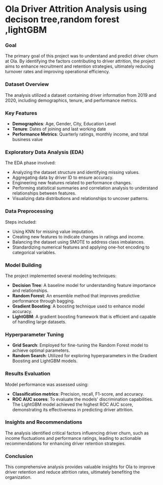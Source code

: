 # Ola Driver Attrition Analysis using decison tree,random forest ,lightGBM

### Goal
The primary goal of this project was to understand and predict driver churn at Ola. By identifying the factors contributing to driver attrition, the project aims to enhance recruitment and retention strategies, ultimately reducing turnover rates and improving operational efficiency.

### Dataset Overview
The analysis utilized a dataset containing driver information from 2019 and 2020, including demographics, tenure, and performance metrics.

### Key Features
- **Demographics**: Age, Gender, City, Education Level
- **Tenure**: Dates of joining and last working date
- **Performance Metrics**: Quarterly ratings, monthly income, and total business value

### Exploratory Data Analysis (EDA)
The EDA phase involved:
- Analyzing the dataset structure and identifying missing values.
- Aggregating data by driver ID to ensure accuracy.
- Engineering new features related to performance changes.
- Performing statistical summaries and correlation analysis to understand relationships between features.
- Visualizing data distributions and relationships to uncover patterns.

### Data Preprocessing
Steps included:
- Using KNN for missing value imputation.
- Creating new features to indicate changes in ratings and income.
- Balancing the dataset using SMOTE to address class imbalances.
- Standardizing numerical features and applying one-hot encoding to categorical variables.

### Model Building
The project implemented several modeling techniques:
- **Decision Tree**: A baseline model for understanding feature importance and relationships.
- **Random Forest**: An ensemble method that improves predictive performance through bagging.
- **Gradient Boosting**: A boosting technique used to enhance model accuracy.
- **LightGBM**: A gradient boosting framework that is efficient and capable of handling large datasets.

### Hyperparameter Tuning
- **Grid Search**: Employed for fine-tuning the Random Forest model to achieve optimal parameters.
- **Random Search**: Utilized for exploring hyperparameters in the Gradient Boosting and LightGBM models.

### Results Evaluation
Model performance was assessed using:
- **Classification metrics**: Precision, recall, F1-score, and accuracy.
- **ROC AUC scores**: To evaluate the models' discrimination capabilities. The LightGBM model achieved the highest ROC AUC score, demonstrating its effectiveness in predicting driver attrition.

### Insights and Recommendations
The analysis identified critical factors influencing driver churn, such as income fluctuations and performance ratings, leading to actionable recommendations for enhancing driver retention strategies.

### Conclusion
This comprehensive analysis provides valuable insights for Ola to improve driver retention and reduce attrition rates, ultimately benefiting the organization.
